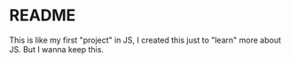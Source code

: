 # README
This is like my first "project" in JS, I created this just to "learn" more about JS.
But I wanna keep this.